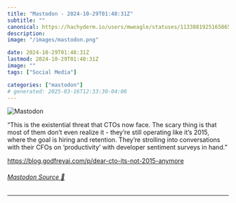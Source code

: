 ```yaml
---
title: "Mastodon - 2024-10-29T01:48:31Z"
subtitle: ""
canonical: https://hachyderm.io/users/mweagle/statuses/113388192516586525
description:
image: "/images/mastodon.png"

date: 2024-10-29T01:48:31Z
lastmod: 2024-10-29T01:48:31Z
image: ""
tags: ["Social Media"]

categories: ["mastodon"]
# generated: 2025-03-16T12:33:30-04:00
---
```

![Mastodon](/images/mastodon.png)

<p>“This is the existential threat that CTOs now face. The scary thing is that most of them don’t even realize it - they’re still operating like it’s 2015, where the goal is hiring and retention. They’re strolling into conversations with their CFOs on ‘productivity’ with developer sentiment surveys in hand.”</p><p><a href="https://blog.godfreyai.com/p/dear-cto-its-not-2015-anymore" target="_blank" rel="nofollow noopener noreferrer" translate="no"><span class="invisible">https://</span><span class="ellipsis">blog.godfreyai.com/p/dear-cto-</span><span class="invisible">its-not-2015-anymore</span></a></p>


###### [Mastodon Source 🐘](https://hachyderm.io/@mweagle/113388192516586525)

___
